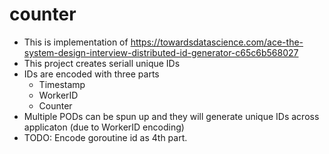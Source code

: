 # counter
- This is implementation of https://towardsdatascience.com/ace-the-system-design-interview-distributed-id-generator-c65c6b568027
- This project creates seriall unique IDs
- IDs are encoded with three parts
    - Timestamp
    - WorkerID
    - Counter
- Multiple PODs can be spun up and they will generate unique IDs across applicaton (due to WorkerID encoding)
- TODO: Encode goroutine id as 4th part.